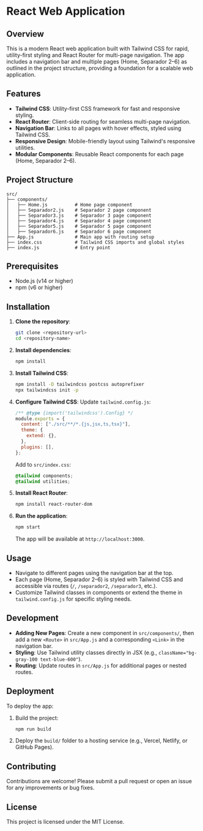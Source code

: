 # React Web Application

## Overview

This is a modern React web application built with Tailwind CSS for rapid, utility-first styling and React Router for multi-page navigation. The app includes a navigation bar and multiple pages (Home, Separador 2–6) as outlined in the project structure, providing a foundation for a scalable web application.

## Features

- **Tailwind CSS**: Utility-first CSS framework for fast and responsive styling.
- **React Router**: Client-side routing for seamless multi-page navigation.
- **Navigation Bar**: Links to all pages with hover effects, styled using Tailwind CSS.
- **Responsive Design**: Mobile-friendly layout using Tailwind's responsive utilities.
- **Modular Components**: Reusable React components for each page (Home, Separador 2–6).

## Project Structure

```
src/
├── components/
│   ├── Home.js          # Home page component
│   ├── Separador2.js    # Separador 2 page component
│   ├── Separador3.js    # Separador 3 page component
│   ├── Separador4.js    # Separador 4 page component
│   ├── Separador5.js    # Separador 5 page component
│   ├── Separador6.js    # Separador 6 page component
├── App.js               # Main app with routing setup
├── index.css            # Tailwind CSS imports and global styles
├── index.js             # Entry point
```

## Prerequisites

- Node.js (v14 or higher)
- npm (v6 or higher)

## Installation

1. **Clone the repository**:

   ```bash
   git clone <repository-url>
   cd <repository-name>
   ```

2. **Install dependencies**:

   ```bash
   npm install
   ```

3. **Install Tailwind CSS**:

   ```bash
   npm install -D tailwindcss postcss autoprefixer
   npx tailwindcss init -p
   ```

4. **Configure Tailwind CSS**:
   Update `tailwind.config.js`:

   ```javascript
   /** @type {import('tailwindcss').Config} */
   module.exports = {
     content: ["./src/**/*.{js,jsx,ts,tsx}"],
     theme: {
       extend: {},
     },
     plugins: [],
   };
   ```

   Add to `src/index.css`:

   ```css
   @tailwind components;
   @tailwind utilities;
   ```

5. **Install React Router**:

   ```bash
   npm install react-router-dom
   ```

6. **Run the application**:
   ```bash
   npm start
   ```
   The app will be available at `http://localhost:3000`.

## Usage

- Navigate to different pages using the navigation bar at the top.
- Each page (Home, Separador 2–6) is styled with Tailwind CSS and accessible via routes (`/`, `/separador2`, `/separador3`, etc.).
- Customize Tailwind classes in components or extend the theme in `tailwind.config.js` for specific styling needs.

## Development

- **Adding New Pages**: Create a new component in `src/components/`, then add a new `<Route>` in `src/App.js` and a corresponding `<Link>` in the navigation bar.
- **Styling**: Use Tailwind utility classes directly in JSX (e.g., `className="bg-gray-100 text-blue-600"`).
- **Routing**: Update routes in `src/App.js` for additional pages or nested routes.

## Deployment

To deploy the app:

1. Build the project:
   ```bash
   npm run build
   ```
2. Deploy the `build/` folder to a hosting service (e.g., Vercel, Netlify, or GitHub Pages).

## Contributing

Contributions are welcome! Please submit a pull request or open an issue for any improvements or bug fixes.

## License

This project is licensed under the MIT License.
